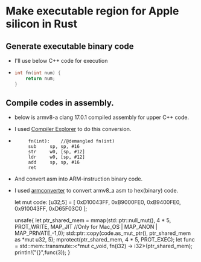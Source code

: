 # Make executable region for Apple silicon in Rust

 ## Generate executable binary code
 - I'll use below C++ code for execution
 - ```C++
   int fn(int num) {
       return num;
   }
   ```

 ## Compile codes in assembly.
 - below is armv8-a clang 17.0.1 compiled assembly for upper C++ code. 
 - I used [Compiler Explorer](https://godbolt.org/) to do this conversion.
 - ```ASM
        fn(int):    //@demangled fn(int)
        sub     sp, sp, #16
        str     w0, [sp, #12]
        ldr     w0, [sp, #12]
        add     sp, sp, #16
        ret
   ```
 - And convert asm into ARM-instruction binary code.
 - I used [armconverter](https://armconverter.com/) to convert armv8_a asm to hex(binary) code.
    
    let mut code: [u32;5] = [
    0xD10043FF,
    0xB9000FE0,
    0xB9400FE0,
    0x910043FF,
    0xD65F03C0
    ];
    
    unsafe{
        let ptr_shared_mem = mmap(std::ptr::null_mut(), 4 * 5, PROT_WRITE,
        MAP_JIT //Only for Mac_OS
         | MAP_ANON | MAP_PRIVATE,-1,0);
        std::ptr::copy(code.as_mut_ptr(), ptr_shared_mem as *mut u32, 5);
        mprotect(ptr_shared_mem, 4 * 5, PROT_EXEC);
        let func = std::mem::transmute::<*mut c_void, fn(i32) -> i32>(ptr_shared_mem);
        println!("{}",func(3));
    }


  
